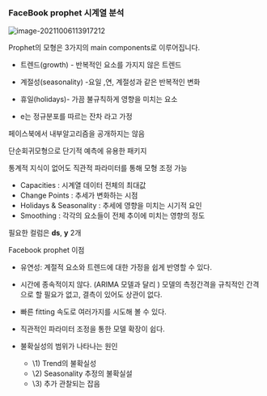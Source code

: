 ### FaceBook prophet 시계열 분석

![image-20211006113917212](C:\Users\kimjm\OneDrive\문서\jimin-github-blog\images\2021-10-06-시계열분석\image-20211006113917212.png)

Prophet의 모형은  3가지의 main components로 이루어집니다.

- 트렌드(growth) - 반복적인 요소를 가지지 않은 트렌드 

- 계절성(seasonality) -요일 ,연, 계절성과 같은 반복적인 변화

- 휴일(holidays)- 가끔 불규칙하게 영향을 미치는 요소 

- e는 정규분포를 따르는 잔차 라고 가정 

  

페이스북에서 내부알고리즘을 공개하지는 않음 

단순회귀모형으로 단기적 예측에 유용한 패키지 



통계적 지식이 없어도 직관적 파라미터를 통해 모형 조정 가능 

- Capacities : 시계열 데이터 전체의 최대값
- Change Points : 추세가 변화하는 시점
- Holidays & Seasonality : 추세에 영향을 미치는 시기적 요인
- Smoothing : 각각의 요소들이 전체 추이에 미치는 영향의 정도

필요한 컬럼은 **ds**, **y** 2개



Facebook prophet 이점

- 유연성: 계절적 요소와 트렌드에 대한 가정을 쉽게 반영할 수 있다. 
- 시간에 종속적이지 않다. (ARIMA 모델과 달리 ) 모델의 측정간격을 규칙적인 간격으로 할 필요가 없고, 결측이 있어도 상관이 없다. 
- 빠른 fitting 속도로 여러가지를 시도해 볼 수 있다. 
- 직관적인 파라미터 조정을 통한 모델 확장이 쉽다. 



- 불확실성의 범위가 나타나는 원인
  - \1) Trend의 불확실성
  - \2) Seasonality 추정의 불확실설
  - \3) 추가 관찰되는 잡음



